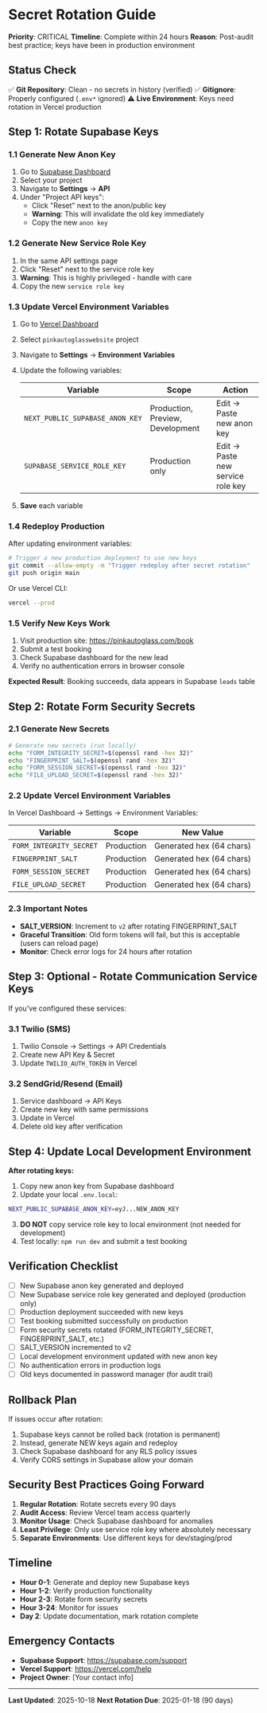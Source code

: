 # Secret Rotation Guide

**Priority**: CRITICAL
**Timeline**: Complete within 24 hours
**Reason**: Post-audit best practice; keys have been in production environment

## Status Check

✅ **Git Repository**: Clean - no secrets in history (verified)
✅ **Gitignore**: Properly configured (`.env*` ignored)
⚠️ **Live Environment**: Keys need rotation in Vercel production

## Step 1: Rotate Supabase Keys

### 1.1 Generate New Anon Key

1. Go to [Supabase Dashboard](https://supabase.com/dashboard)
2. Select your project
3. Navigate to **Settings** → **API**
4. Under "Project API keys":
   - Click "Reset" next to the anon/public key
   - **Warning**: This will invalidate the old key immediately
   - Copy the new `anon key`

### 1.2 Generate New Service Role Key

1. In the same API settings page
2. Click "Reset" next to the service role key
3. **Warning**: This is highly privileged - handle with care
4. Copy the new `service role key`

### 1.3 Update Vercel Environment Variables

1. Go to [Vercel Dashboard](https://vercel.com/dashboard)
2. Select `pinkautoglasswebsite` project
3. Navigate to **Settings** → **Environment Variables**
4. Update the following variables:

   | Variable | Scope | Action |
   |----------|-------|--------|
   | `NEXT_PUBLIC_SUPABASE_ANON_KEY` | Production, Preview, Development | Edit → Paste new anon key |
   | `SUPABASE_SERVICE_ROLE_KEY` | Production only | Edit → Paste new service role key |

5. **Save** each variable

### 1.4 Redeploy Production

After updating environment variables:

```bash
# Trigger a new production deployment to use new keys
git commit --allow-empty -m "Trigger redeploy after secret rotation"
git push origin main
```

Or use Vercel CLI:

```bash
vercel --prod
```

### 1.5 Verify New Keys Work

1. Visit production site: https://pinkautoglass.com/book
2. Submit a test booking
3. Check Supabase dashboard for the new lead
4. Verify no authentication errors in browser console

**Expected Result**: Booking succeeds, data appears in Supabase `leads` table

## Step 2: Rotate Form Security Secrets

### 2.1 Generate New Secrets

```bash
# Generate new secrets (run locally)
echo "FORM_INTEGRITY_SECRET=$(openssl rand -hex 32)"
echo "FINGERPRINT_SALT=$(openssl rand -hex 32)"
echo "FORM_SESSION_SECRET=$(openssl rand -hex 32)"
echo "FILE_UPLOAD_SECRET=$(openssl rand -hex 32)"
```

### 2.2 Update Vercel Environment Variables

In Vercel Dashboard → Settings → Environment Variables:

| Variable | Scope | New Value |
|----------|-------|-----------|
| `FORM_INTEGRITY_SECRET` | Production | Generated hex (64 chars) |
| `FINGERPRINT_SALT` | Production | Generated hex (64 chars) |
| `FORM_SESSION_SECRET` | Production | Generated hex (64 chars) |
| `FILE_UPLOAD_SECRET` | Production | Generated hex (64 chars) |

### 2.3 Important Notes

- **SALT_VERSION**: Increment to `v2` after rotating FINGERPRINT_SALT
- **Graceful Transition**: Old form tokens will fail, but this is acceptable (users can reload page)
- **Monitor**: Check error logs for 24 hours after rotation

## Step 3: Optional - Rotate Communication Service Keys

If you've configured these services:

### 3.1 Twilio (SMS)
1. Twilio Console → Settings → API Credentials
2. Create new API Key & Secret
3. Update `TWILIO_AUTH_TOKEN` in Vercel

### 3.2 SendGrid/Resend (Email)
1. Service dashboard → API Keys
2. Create new key with same permissions
3. Update in Vercel
4. Delete old key after verification

## Step 4: Update Local Development Environment

**After rotating keys:**

1. Copy new anon key from Supabase dashboard
2. Update your local `.env.local`:

```bash
NEXT_PUBLIC_SUPABASE_ANON_KEY=eyJ...NEW_ANON_KEY
```

3. **DO NOT** copy service role key to local environment (not needed for development)
4. Test locally: `npm run dev` and submit a test booking

## Verification Checklist

- [ ] New Supabase anon key generated and deployed
- [ ] New Supabase service role key generated and deployed (production only)
- [ ] Production deployment succeeded with new keys
- [ ] Test booking submitted successfully on production
- [ ] Form security secrets rotated (FORM_INTEGRITY_SECRET, FINGERPRINT_SALT, etc.)
- [ ] SALT_VERSION incremented to v2
- [ ] Local development environment updated with new anon key
- [ ] No authentication errors in production logs
- [ ] Old keys documented in password manager (for audit trail)

## Rollback Plan

If issues occur after rotation:

1. Supabase keys cannot be rolled back (rotation is permanent)
2. Instead, generate NEW keys again and redeploy
3. Check Supabase dashboard for any RLS policy issues
4. Verify CORS settings in Supabase allow your domain

## Security Best Practices Going Forward

1. **Regular Rotation**: Rotate secrets every 90 days
2. **Audit Access**: Review Vercel team access quarterly
3. **Monitor Usage**: Check Supabase dashboard for anomalies
4. **Least Privilege**: Only use service role key where absolutely necessary
5. **Separate Environments**: Use different keys for dev/staging/prod

## Timeline

- **Hour 0-1**: Generate and deploy new Supabase keys
- **Hour 1-2**: Verify production functionality
- **Hour 2-3**: Rotate form security secrets
- **Hour 3-24**: Monitor for issues
- **Day 2**: Update documentation, mark rotation complete

## Emergency Contacts

- **Supabase Support**: https://supabase.com/support
- **Vercel Support**: https://vercel.com/help
- **Project Owner**: [Your contact info]

---

**Last Updated**: 2025-10-18
**Next Rotation Due**: 2025-01-18 (90 days)

